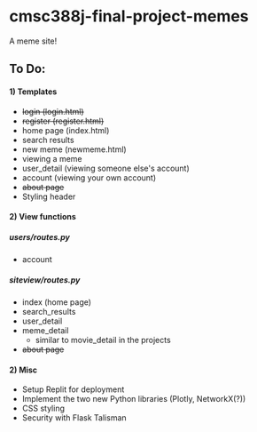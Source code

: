 # cmsc388j-final-project-memes
 A meme site!

## To Do:
#### 1) Templates
- ~~login (login.html)~~
- ~~register (register.html)~~
- home page (index.html)
- search results
- new meme (newmeme.html)
- viewing a meme
- user_detail (viewing someone else's account)
- account (viewing your own account)
- ~~about page~~
- Styling header

#### 2) View functions
##### users/routes.py

- account

##### siteview/routes.py

- index (home page)
- search_results
- user_detail
- meme_detail
  - similar to movie_detail in the projects
- ~~about page~~

#### 2) Misc

- Setup Replit for deployment
- Implement the two new Python libraries (Plotly, NetworkX(?))
- CSS styling
- Security with Flask Talisman